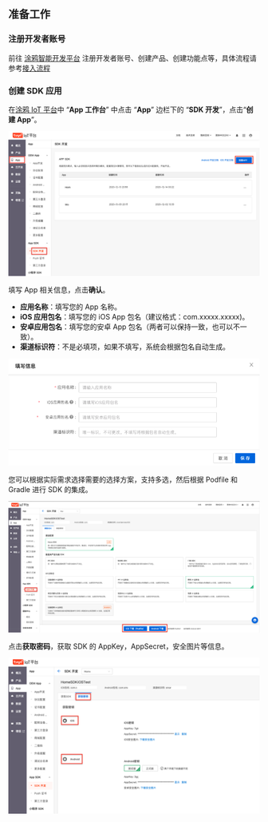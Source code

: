 ## 准备工作

### 注册开发者账号

前往 [涂鸦智能开发平台](https://iot.tuya.com) 注册开发者账号、创建产品、创建功能点等，具体流程请参考[接入流程](https://docs.tuya.com/zh/iot/device-intelligentize-in-5-minutes/device-intelligentize-in-5-minutes?id=K914joxbogkm6)

### 创建 SDK 应用

在[涂鸦 IoT 平台](https://iot.tuya.com/)中 “**App 工作台**” 中点击 “**App**” 边栏下的 “**SDK 开发**”，点击“**创建 App**”。

![img](./images/getSDK_cn.png)

填写 App 相关信息，点击**确认**。

- **应用名称**：填写您的 App 名称。
- **iOS 应用包名**：填写您的 iOS App 包名（建议格式：com.xxxxx.xxxxx)。
- **安卓应用包名**：填写您的安卓 App 包名（两者可以保持一致，也可以不一致）。
- **渠道标识符**：不是必填项，如果不填写，系统会根据包名自动生成。

![创建 App SDK](./images/app_info_cn.png)

您可以根据实际需求选择需要的选择方案，支持多选，然后根据 Podfile 和 Gradle 进行 SDK 的集成。

![创建 App SDK](./images/integrate_SDK_cn.png)

点击**获取密码**，获取 SDK 的 AppKey，AppSecret，安全图片等信息。

![创建 App SDK](./images/key_and_secret_cn.png)
